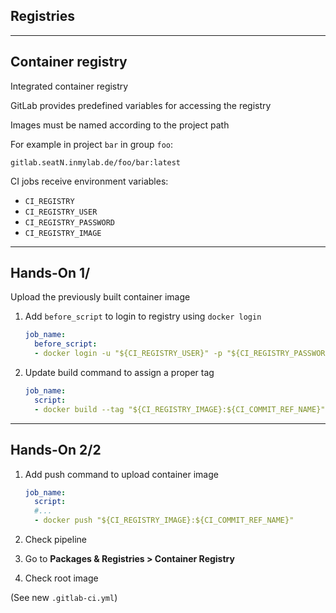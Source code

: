 <!-- .slide: id="gitlab_registries" class="vertical-center" -->

<i class="fa-duotone fa-garage fa-8x fa-duotone-colors-inverted" style="float: right; color: grey;"></i>

## Registries

---

## Container registry

Integrated container registry [](https://docs.gitlab.com/ee/user/packages/container_registry/index.html#build-and-push-by-using-gitlab-cicd)

GitLab provides predefined variables [<i class="fa-solid fa-arrow-right-to-bracket"></i>](#/gitlab_variables) for accessing the registry

Images must be named according to the project path

For example in project `bar` in group `foo`:

    gitlab.seatN.inmylab.de/foo/bar:latest

CI jobs receive environment variables:

- `CI_REGISTRY`
- `CI_REGISTRY_USER`
- `CI_REGISTRY_PASSWORD`
- `CI_REGISTRY_IMAGE`

---

## Hands-On 1/ [<i class="fa fa-comment-code"></i>](https://github.com/nicholasdille/container-slides/blob/master/160_gitlab_ci/240_registries/.gitlab-ci.yml "160_gitlab_ci/240_registries/.gitlab-ci.yml")

Upload the previously built container image

1. Add `before_script` to login to registry using `docker login`

    ```yaml
    job_name:
      before_script:
      - docker login -u "${CI_REGISTRY_USER}" -p "${CI_REGISTRY_PASSWORD}" "${CI_REGISTRY}"
    ```
    <!-- .element: style="width: 50em;" -->

1. Update build command to assign a proper tag

    ```yaml
    job_name:
      script:
      - docker build --tag "${CI_REGISTRY_IMAGE}:${CI_COMMIT_REF_NAME}" .
    ```
    <!-- .element: style="width: 50em;" -->

---

## Hands-On 2/2 [<i class="fa fa-comment-code"></i>](https://github.com/nicholasdille/container-slides/blob/master/160_gitlab_ci/240_registries/.gitlab-ci.yml "160_gitlab_ci/240_registries/.gitlab-ci.yml")

1. Add push command to upload container image

    ```yaml
    job_name:
      script:
      #...
      - docker push "${CI_REGISTRY_IMAGE}:${CI_COMMIT_REF_NAME}"
    ```
    <!-- .element: style="width: 35em;" -->

1. Check pipeline
1. Go to **Packages & Registries > Container Registry**
1. Check root image

(See new `.gitlab-ci.yml`)
